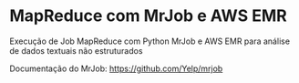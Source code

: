 # MapReduce com MrJob e AWS EMR
Execução de Job MapReduce com Python MrJob e AWS EMR para análise de dados textuais não estruturados

Documentação do MrJob: https://github.com/Yelp/mrjob
